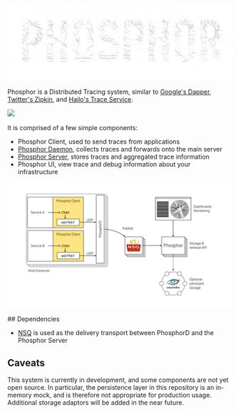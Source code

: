 ![](docs/logo.png)

Phosphor is a Distributed Tracing system, similar to [Google's Dapper](https://research.google.com/pubs/pub36356.html),  [Twitter's Zipkin](https://twitter.github.io/zipkin), and [Hailo's Trace Service](https://speakerdeck.com/mattheath/scaling-microservices-in-go-high-load-strategy-2015?slide=45).

![](https://travis-ci.org/mattheath/phosphor.svg?branch=master)

It is comprised of a few simple components:

 - Phosphor Client, used to send traces from applications
 - [Phosphor Daemon](https://github.com/mondough/phosphord), collects traces and forwards onto the main server
 - [Phosphor Server](https://github.com/mondough/phosphor), stores traces and aggregated trace information
 - Phosphor UI, view trace and debug information about your infrastructure

![Phosphor Architecture](docs/phosphor/outline.png)

## Dependencies

 - [NSQ](https://nsq.io) is used as the delivery transport between PhosphorD and the Phosphor Server

## Caveats

This system is currently in development, and some components are not yet open source. In particular, the persistence layer in this repository is an in-memory mock, and is therefore not appropriate for production usage. Additional storage adaptors will be added in the near future.
